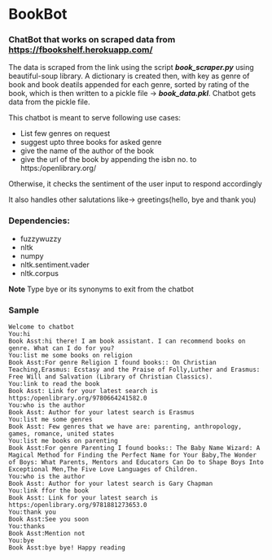 # BookBot

### ChatBot that works on scraped data from https://fbookshelf.herokuapp.com/

The data is scraped from the link using the script ***book_scraper.py*** using beautiful-soup library. A dictionary is created then, with key as genre of book and book deatils appended for each genre, sorted by rating of the book, which is then written to a pickle file -> ***book_data.pkl***. Chatbot gets data from the pickle file.

This chatbot is meant to serve following use cases: 

  - List few genres on request
  - suggest upto three books for asked genre
  - give the name of the author of the book 
  - give the url of the book by appending the isbn no. to https:/openlibrary.org/
  
  Otherwise, it checks the sentiment of the user input to respond accordingly

It also handles other salutations like-> greetings(hello, bye and thank you)

### Dependencies:
  - fuzzywuzzy
  - nltk
  - numpy
  - nltk.sentiment.vader
  - nltk.corpus
  
**Note** Type bye or its synonyms to exit from the chatbot

### Sample
```
Welcome to chatbot
You:hi
Book Asst:hi there! I am book assistant. I can recommend books on genre. What can I do for you?
You:list me some books on religion
Book Asst:For genre Religion I found books:: On Christian Teaching,Erasmus: Ecstasy and the Praise of Folly,Luther and Erasmus: Free Will and Salvation (Library of Christian Classics).
You:link to read the book
Book Asst: Link for your latest search is https:/openlibrary.org/9780664241582.0
You:who is the author
Book Asst: Author for your latest search is Erasmus
You:list me some genres
Book Asst: Few genres that we have are: parenting, anthropology, games, romance, united states
You:list me books on parenting
Book Asst:For genre Parenting I found books:: The Baby Name Wizard: A Magical Method for Finding the Perfect Name for Your Baby,The Wonder of Boys: What Parents, Mentors and Educators Can Do to Shape Boys Into Exceptional Men,The Five Love Languages of Children.
You:who is the author
Book Asst: Author for your latest search is Gary Chapman
You:link ffor the book
Book Asst: Link for your latest search is https:/openlibrary.org/9781881273653.0
You:thank you
Book Asst:See you soon
You:thanks
Book Asst:Mention not
You:bye
Book Asst:bye bye! Happy reading
```
